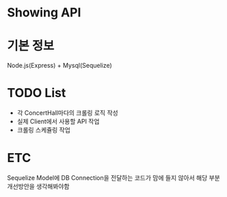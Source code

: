 # Showing API

# 기본 정보

Node.js(Express) + Mysql(Sequelize)

# TODO List
 - 각 ConcertHall마다의 크롤링 로직 작성
 - 실제 Client에서 사용할 API 작업
 - 크롤링 스케쥴링 작업
 
# ETC
Sequelize Model에 DB Connection을 전달하는 코드가 맘에 들지 않아서 해당 부분 개선방안을 생각해봐야함
